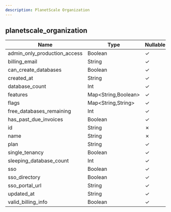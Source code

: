 ```yaml
---
description: PlanetScale Organization
---
```

planetscale_organization
------------------------

| **Name**                     | **Type**            | **Nullable** |
| ---------------------------- | ------------------- | ------------ |
| admin_only_production_access | Boolean             | &check;      |
| billing_email                | String              | &check;      |
| can_create_databases         | Boolean             | &check;      |
| created_at                   | String              | &check;      |
| database_count               | Int                 | &check;      |
| features                     | Map<String,Boolean> | &check;      |
| flags                        | Map<String,String>  | &check;      |
| free_databases_remaining     | Int                 | &check;      |
| has_past_due_invoices        | Boolean             | &check;      |
| id                           | String              | &cross;      |
| name                         | String              | &cross;      |
| plan                         | String              | &check;      |
| single_tenancy               | Boolean             | &check;      |
| sleeping_database_count      | Int                 | &check;      |
| sso                          | Boolean             | &check;      |
| sso_directory                | Boolean             | &check;      |
| sso_portal_url               | String              | &check;      |
| updated_at                   | String              | &check;      |
| valid_billing_info           | Boolean             | &check;      |
